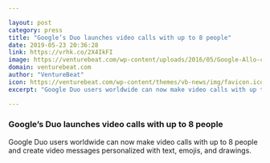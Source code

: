 ```yaml
---

layout: post
category: press
title: "Google’s Duo launches video calls with up to 8 people"
date: 2019-05-23 20:36:28
link: https://vrhk.co/2X4IkFI
image: https://venturebeat.com/wp-content/uploads/2016/05/Google-Allo-call.png?w=1200&strip=all
domain: venturebeat.com
author: "VentureBeat"
icon: https://venturebeat.com/wp-content/themes/vb-news/img/favicon.ico
excerpt: "Google Duo users worldwide can now make video calls with up to 8 people and create video messages personalized with text, emojis, and drawings."

---
```


### Google’s Duo launches video calls with up to 8 people

Google Duo users worldwide can now make video calls with up to 8 people and create video messages personalized with text, emojis, and drawings.